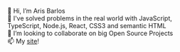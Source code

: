 👋 Hi, I’m Aris Barlos <br />
🌱 I've solved problems in the real world with JavaScript,<br />
    TypeScript, Node.js, React, CSS3 and semantic HTML <br />
💞️ I’m looking to collaborate on big Open Source Projects <br />
📫 My [site](https://arisbarlos.com)!

<!---
Aristidis13/Aristidis13 is a ✨ special ✨ repository because its `README.md` (this file) appears on your GitHub profile.
You can click the Preview link to take a look at your changes.
--->
